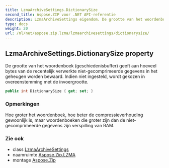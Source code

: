 ```yaml
---
title: LzmaArchiveSettings.DictionarySize
second_title: Aspose.ZIP voor .NET API-referentie
description: LzmaArchiveSettings eigendom. De grootte van het woordenboek geschiedenisbuffer geeft aan hoeveel bytes van de recentelijk verwerkte nietgecomprimeerde gegevens in het geheugen worden bewaard. Indien niet ingesteld wordt gekozen in overeenstemming met de invoergrootte.
type: docs
weight: 20
url: /nl/net/aspose.zip.lzma/lzmaarchivesettings/dictionarysize/
---
```

## LzmaArchiveSettings.DictionarySize property

De grootte van het woordenboek (geschiedenisbuffer) geeft aan hoeveel bytes van de recentelijk verwerkte niet-gecomprimeerde gegevens in het geheugen worden bewaard. Indien niet ingesteld, wordt gekozen in overeenstemming met de invoergrootte.

```csharp
public int DictionarySize { get; set; }
```

### Opmerkingen

Hoe groter het woordenboek, hoe beter de compressieverhouding gewoonlijk is, maar woordenboeken die groter zijn dan de niet-gecomprimeerde gegevens zijn verspilling van RAM.

### Zie ook

* class [LzmaArchiveSettings](../)
* naamruimte [Aspose.Zip.LZMA](../../lzmaarchivesettings/)
* montage [Aspose.Zip](../../../)


